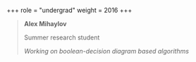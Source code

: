 +++
role = "undergrad"
weight = 2016
+++

> **Alex Mihaylov**
>
> Summer research student
>
> *Working on boolean-decision diagram based algorithms*


